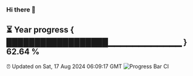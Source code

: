 ### Hi there 👋
⏳ Year progress { ██████████████████▁▁▁▁▁▁▁▁▁▁▁▁ } 62.64 %
---
⏰ Updated on Sat, 17 Aug 2024 06:09:17 GMT
![Progress Bar CI](https://github.com/Moyi321/Moyi321/workflows/Progress%20Bar%20CI/badge.svg)
